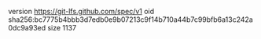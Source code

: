 version https://git-lfs.github.com/spec/v1
oid sha256:bc7775b4bbb3d7edb0e9b07213c9f14b710a44b7c99bfb6a13c242a0dc9a93ed
size 1137
